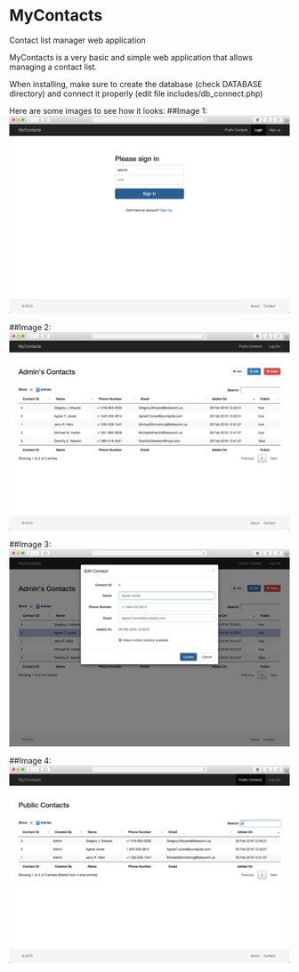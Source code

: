 # MyContacts
Contact list manager web application

MyContacts is a very basic and simple web application that allows managing a contact list. 

When installing, make sure to create the database (check DATABASE directory) and connect it properly (edit file includes/db_connect.php)

Here are some images to see how it looks:
##Image 1:
[![](https://github.com/husejn/mycontacts/blob/master/PRINTSCREEN/img1.png)]()

##Image 2:
[![](https://github.com/husejn/mycontacts/blob/master/PRINTSCREEN/img2.png)]()

##Image 3:
[![](https://github.com/husejn/mycontacts/blob/master/PRINTSCREEN/img3.png)]()

##Image 4:
[![](https://github.com/husejn/mycontacts/blob/master/PRINTSCREEN/img4.png)]()
